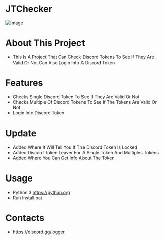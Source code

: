 # JTChecker
![image](https://user-images.githubusercontent.com/106576578/183482893-35e9cef9-0f91-467e-8fa7-ec4d31da34db.png)


# About This Project
- This Is A Project That Can Check Discord Tokens To See If They Are Valid Or Not Can Also Login Into A Discord Token 

# Features
- Checks Single Discord Token To See If They Are Valid Or Not
- Checks Multiple Of Discord Tokens To See If The Tokens Are Valid Or Not
- Login Into Discord Token

# Update
- Added Where It Will Tell You If The Discord Token Is Locked
- Added Discord Token Leaver For A Single Token And Multiples Tokens
- Added Where You Can Get Info About The Token




# Usage
- Python 3 https://python.org
- Run Install.bat

# Contacts
- https://discord.gg/logger
